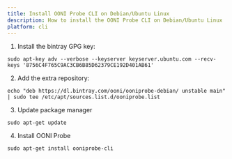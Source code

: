 ```yaml
---
title: Install OONI Probe CLI on Debian/Ubuntu Linux
description: How to install the OONI Probe CLI on Debian/Ubuntu Linux
platform: cli
---
```


1) Install the bintray GPG key:

```
sudo apt-key adv --verbose --keyserver keyserver.ubuntu.com --recv-keys '8756C4F765C9AC3CB6B85D62379CE192D401AB61'
```

2) Add the extra repository:

```
echo "deb https://dl.bintray.com/ooni/ooniprobe-debian/ unstable main" | sudo tee /etc/apt/sources.list.d/ooniprobe.list
```

3) Update package manager

```
sudo apt-get update
```

4) Install OONI Probe

```
sudo apt-get install ooniprobe-cli
```
